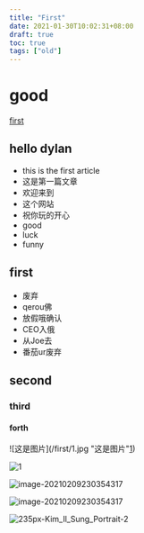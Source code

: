 ```yaml
---
title: "First"
date: 2021-01-30T10:02:31+08:00
draft: true
toc: true
tags: ["old"]
---
```


# good

[first](#first)

## hello dylan

+ this is the first article
+ 这是第一篇文章
+ 欢迎来到
+ 这个网站
+ 祝你玩的开心
+ good
+ luck
+ funny

## first

+ 废弃
+ qerou佛
+ 放假哦确认
+ CEO入俄
+ 从Joe去
+ 番茄ur废弃



## second

### third

#### forth

![这是图片](/first/1.jpg "这是图片"[1])

![1](../img/in-post/first/1.jpg)

![image-20210209230354317](https://dylanblog.oss-cn-beijing.aliyuncs.com/good/image-20210209230354317.png)

![image-20210209230354317](https://dylanblog.oss-cn-beijing.aliyuncs.com/first/image-20210209230354317-1613746339034.png)

[1]: https://hugoloveit.com/zh-cn/basic-markdown-syntax/#fnref:1!3591921260781596(C:/Users/liuchong/Pictures/3591921260781596.jpg)

![235px-Kim_Il_Sung_Portrait-2](first.assets/235px-Kim_Il_Sung_Portrait-2.jpg)